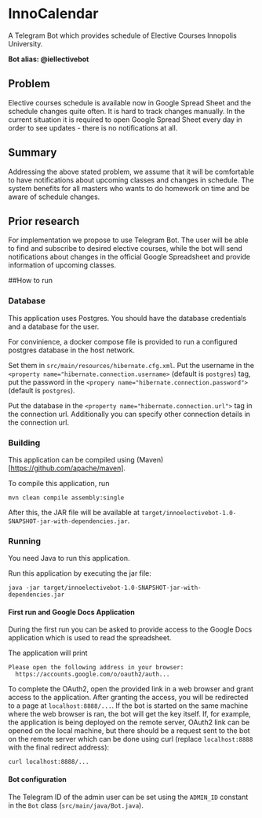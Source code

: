 # InnoCalendar
A Telegram Bot which provides schedule of Elective Courses Innopolis University. 

**Bot alias: @iellectivebot**

## Problem
Elective courses schedule is available now in Google Spread Sheet and the schedule changes quite often. It is hard to track changes manually. In the current situation it is required to open Google Spread Sheet every day in order to see updates - there is no notifications at all.

## Summary
Addressing the above stated problem, we assume that it will be comfortable to have notifications about upcoming classes and changes in schedule. The system benefits for all masters who wants to do homework on time and be aware of schedule changes.

## Prior research
For implementation we propose to use Telegram Bot. The user will be able to find and subscribe to desired elective courses, while the bot will send notifications about changes in the official Google Spreadsheet and provide information of upcoming classes.   


##How to run

### Database
This application uses Postgres. You should have the database credentials
and a database for the user.

For convinience, a docker compose file is provided to run a configured
postgres database in the host network.

Set them in `src/main/resources/hibernate.cfg.xml`. Put the username
in the `<property name="hibernate.connection.username>` (default is `postgres`)
tag,
put the password in the `<propery name="hibernate.connection.password">`
(default is `postgres`).

Put the database in the `<property name="hibernate.connection.url">` tag in the
connection url. Additionally you can specify other connection details in the
connection url.

### Building
This application can be compiled using (Maven)[https://github.com/apache/maven].

To compile this application, run
```
mvn clean compile assembly:single

```

After this, the JAR file will be available at
`target/innoelectivebot-1.0-SNAPSHOT-jar-with-dependencies.jar`.

### Running
You need Java to run this application.

Run this application by executing the jar file:
```
java -jar target/innoelectivebot-1.0-SNAPSHOT-jar-with-dependencies.jar
```

#### First run and Google Docs Application
During the first run you can be asked to provide access to the Google Docs
application which is used to read the spreadsheet.

The application will print
```
Please open the following address in your browser:
  https://accounts.google.com/o/oauth2/auth...

```

To complete the OAuth2, open the provided link in a web browser and grant
access to the application. After granting the access, you will be redirected
to a page at `localhost:8888/...`. If the bot is started on the same machine
where the web browser is ran, the bot will get the key itself. If, for example,
the application is being deployed on the remote server, OAuth2 link can be
opened on the local machine, but there should be a request sent to the bot
on the remote server which can be done using curl (replace `localhost:8888`
with the final redirect address):
```
curl localhost:8888/...
```

#### Bot configuration
The Telegram ID of the admin user can be set using the `ADMIN_ID` constant
in the `Bot` class (`src/main/java/Bot.java`).
